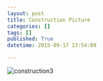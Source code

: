 ```yaml
---
layout: post
title: Construction Picture
categories: []
tags: []
published: True
datetime: 2015-09-17 13:54:09

---
```


![construction3](css/construction3.jpg)